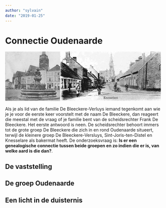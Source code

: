 ```yaml
---
author: "sylvain"
date: "2019-01-25"
---
```

# Connectie Oudenaarde

![](./achtergrond.jpg)

Als je als lid van de familie De Bleeckere-Verluys  iemand tegenkomt aan wie je je voor de eerste keer voorstelt met de naam De Bleeckere, dan reageert die meestal met de vraag of je familie bent van de scheidsrechter Frank De Bleeckere. Het eerste antwoord is neen. De scheidsrechter behoort immers tot de grote groep De Bleeckere die zich in en rond Oudenaarde situeert, terwijl de kleinere groep De Bleeckere-Versluys, Sint-Joris-ten-Distel en Knesselare als bakermat heeft. De onderzoeksvraag is: **Is er een genealogische connectie tussen beide groepen en zo indien die er is, van welke aard is die dan?**.

## De vaststelling

## De groep Oudenaarde

## Een licht in de duisternis
